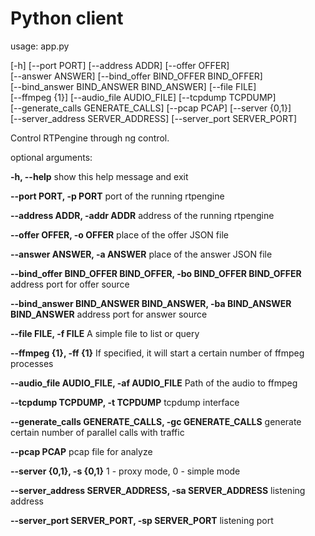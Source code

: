 # Python client

usage: app.py 

[-h] [--port PORT] [--address ADDR] [--offer OFFER] \
[--answer ANSWER] [--bind_offer BIND_OFFER BIND_OFFER] \
[--bind_answer BIND_ANSWER BIND_ANSWER] [--file FILE] \
[--ffmpeg {1}] [--audio_file AUDIO_FILE] [--tcpdump TCPDUMP] \
[--generate_calls GENERATE_CALLS] [--pcap PCAP] [--server {0,1}] \
[--server_address SERVER_ADDRESS] [--server_port SERVER_PORT]

Control RTPengine through ng control.

optional arguments:

  **-h, --help**            show this help message and exit

  **--port PORT, -p PORT**  port of the running rtpengine

  **--address ADDR, -addr ADDR** address of the running rtpengine

  **--offer OFFER, -o OFFER** place of the offer JSON file

  **--answer ANSWER, -a ANSWER** place of the answer JSON file

  **--bind_offer BIND_OFFER BIND_OFFER, -bo BIND_OFFER BIND_OFFER** address port for offer source

  **--bind_answer BIND_ANSWER BIND_ANSWER, -ba BIND_ANSWER BIND_ANSWER** address port for answer source

  **--file FILE, -f FILE**  A simple file to list or query

  **--ffmpeg {1}, -ff {1}** If specified, it will start a certain number of ffmpeg processes

  **--audio_file AUDIO_FILE, -af AUDIO_FILE** Path of the audio to ffmpeg

  **--tcpdump TCPDUMP, -t TCPDUMP** tcpdump interface

  **--generate_calls GENERATE_CALLS, -gc GENERATE_CALLS** generate certain number of parallel calls with traffic

  **--pcap PCAP**           pcap file for analyze

  **--server {0,1}, -s {0,1}** 1 - proxy mode, 0 - simple mode

  **--server_address SERVER_ADDRESS, -sa SERVER_ADDRESS** listening address

  **--server_port SERVER_PORT, -sp SERVER_PORT** listening port